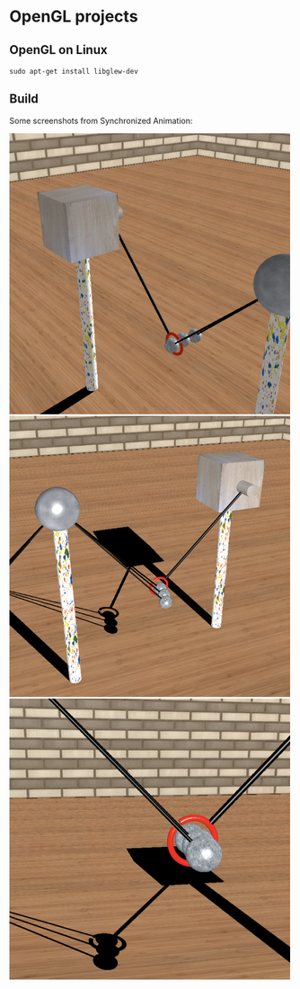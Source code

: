 # OpenGL projects

## OpenGL on Linux
```
sudo apt-get install libglew-dev
```

## Build


Some screenshots from Synchronized Animation:

<img src="/pendulum1.png" width=500 height=500>
<img src="/pendulum2.png" width=500 height=500>
<img src="/pendulum3.png" width=500 height=500>
